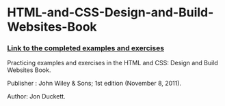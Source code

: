 # HTML-and-CSS-Design-and-Build-Websites-Book

### [Link to the completed examples and exercises](https://curious-yu.github.io/HTML-and-CSS-Design-and-Build-Websites-Book/) 

Practicing examples and exercises in the HTML and CSS: Design and Build Websites Book. 

Publisher : John Wiley &amp; Sons; 1st edition (November 8, 2011). 

Author: Jon Duckett.
